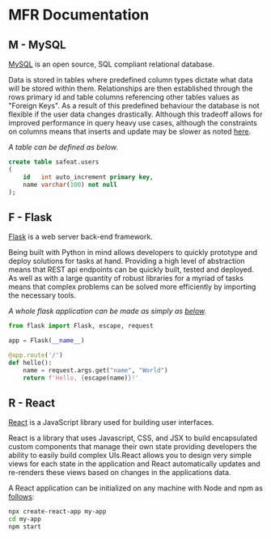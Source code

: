 # MFR Documentation

## M - MySQL

[MySQL](https://www.mysql.com/) is an open source, SQL compliant relational database. 

Data is stored in tables where predefined column types dictate what data will be stored within them. Relationships are then established through the rows primary id and table columns referencing other tables values as "Foreign Keys". As a result of this predefined behaviour the database is not flexible if the user data changes drastically. Although this tradeoff allows for improved performance in query heavy use cases, although the constraints on columns means that inserts and update may be slower as noted [here](https://severalnines.com/database-blog/mongodb-vs-mysql-nosql-why-mongo-better). 

_A table can be defined as below._

```sql
create table safeat.users
(
    id   int auto_increment primary key,
    name varchar(100) not null
);
```

## F - Flask

[Flask](https://flask.palletsprojects.com/en/1.1.x/) is a web server back-end framework.

Being built with Python in mind allows developers to quickly prototype and deploy solutions for tasks at hand. Providing a high level of abstraction means that REST api endpoints can be quickly built, tested and deployed. As well as with a large quantity of robust libraries for a myriad of tasks means that complex problems can be solved more efficiently by importing the necessary tools. 

_A whole flask application can be made as simply as [below](https://palletsprojects.com/p/flask/)._

```python
from flask import Flask, escape, request

app = Flask(__name__)

@app.route('/')
def hello():
    name = request.args.get("name", "World")
    return f'Hello, {escape(name)}!'
```

## R - React

[React](https://reactjs.org) is a JavaScript library used for building user interfaces.

React is a library that uses Javascript, CSS, and JSX to build encapsulated custom components that manage their own state providing developers the ability to easily build complex UIs.React allows you to design very simple views for each state in the application and React automatically updates and re-renders these views based on changes in the applications data.

A React application can be initialized on any machine with Node and npm as [follows](https://reactjs.org/docs/create-a-new-react-app.html#create-react-app):

```bash
npx create-react-app my-app
cd my-app
npm start
```
